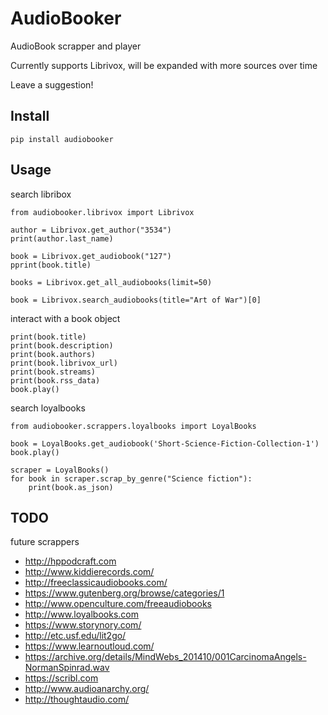 # AudioBooker

AudioBook scrapper and player

Currently supports Librivox, will be expanded with more sources over time

Leave a suggestion!

## Install

    pip install audiobooker
    
## Usage

search libribox

    from audiobooker.librivox import Librivox
    
    author = Librivox.get_author("3534")
    print(author.last_name)
    
    book = Librivox.get_audiobook("127")
    pprint(book.title)
    
    books = Librivox.get_all_audiobooks(limit=50)    
    
    book = Librivox.search_audiobooks(title="Art of War")[0]

interact with a book object
  
    print(book.title)
    print(book.description)
    print(book.authors)
    print(book.librivox_url)
    print(book.streams)
    print(book.rss_data)
    book.play()

search loyalbooks

    from audiobooker.scrappers.loyalbooks import LoyalBooks

    book = LoyalBooks.get_audiobook('Short-Science-Fiction-Collection-1')
    book.play()
    
    scraper = LoyalBooks()
    for book in scraper.scrap_by_genre("Science fiction"):
        print(book.as_json)


## TODO

future scrappers

* http://hppodcraft.com
* http://www.kiddierecords.com/
* http://freeclassicaudiobooks.com/
* https://www.gutenberg.org/browse/categories/1
* http://www.openculture.com/freeaudiobooks
* http://www.loyalbooks.com
* https://www.storynory.com/
* http://etc.usf.edu/lit2go/
* https://www.learnoutloud.com/
* https://archive.org/details/MindWebs_201410/001CarcinomaAngels-NormanSpinrad.wav
* https://scribl.com
* http://www.audioanarchy.org/
* http://thoughtaudio.com/
